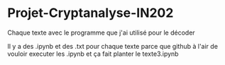 # Projet-Cryptanalyse-IN202
Chaque texte avec le programme que j'ai utilisé pour le décoder

Il y a des .ipynb et des .txt pour chaque texte parce que github à l'air de vouloir executer les .ipynb et ça fait planter le texte3.ipynb

